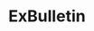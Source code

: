 ---
title: "ExBulletin"
publishDate: '2020-12-24'
description: "Rocky Linux: Developers say the first release is scheduled for the second quarter of 2021"
postUrl: "https://exbulletin.com/tech/635890/"
---